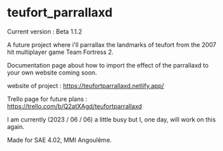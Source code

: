 # teufort_parrallaxd

Current version :
Beta 1.1.2

A future project where i'll parrallax the landmarks of teufort from the 2007 hit multiplayer game Team Fortress 2.

Documentation page about how to import the effect of the parrallaxd to your own website coming soon.

website of project : https://teufortparrallaxd.netlify.app/

Trello page for future plans : https://trello.com/b/Q2atXAgd/teufortparrallaxd

I am currently (2023 / 06 / 06) a little busy but I, one day, will work on this again.

Made for SAE 4.02, MMI Angoulême.
